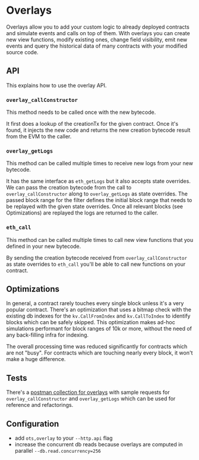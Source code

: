 # Overlays
Overlays allow you to add your custom logic to already deployed contracts and simulate events and calls on top of them.
With overlays you can create new view functions, modify existing ones, change field visibility, emit new events and query the historical data of many contracts with your modified source code.

## API
This explains how to use the overlay API.

### `overlay_callConstructor`
This method needs to be called once with the new bytecode.

It first does a lookup of the creationTx for the given contract.
Once it's found, it injects the new code and returns the new creation bytecode result from the EVM to the caller.

### `overlay_getLogs`
This method can be called multiple times to receive new logs from your new bytecode.

It has the same interface as `eth_getLogs` but it also accepts state overrides.
We can pass the creation bytecode from the call to `overlay_callConstructor` along to `overlay_getLogs` as state overrides.
The passed block range for the filter defines the initial block range that needs to be replayed with the given state overrides.
Once all relevant blocks (see Optimizations) are replayed the logs are returned to the caller.

### `eth_call`
This method can be called multiple times to call new view functions that you defined in your new bytecode.

By sending the creation bytecode received from `overlay_callConstructor` as state overrides to `eth_call` you'll be able to call new functions on your contract.

## Optimizations
In general, a contract rarely touches every single block unless it's a very popular contract. There's an optimization that uses a bitmap check with
the existing db indexes for the `kv.CallFromIndex` and `kv.CallToIndex` to identify blocks which can be safely skipped.
This optimization makes ad-hoc simulations performant for block ranges of 10k or more, without the need of any back-filling infra for indexing.

The overall processing time was reduced significantly for contracts which are not "busy". For contracts which are touching nearly every block, it won't make a huge difference.

## Tests
There's a [postman collection for overlays](../../../cmd/rpcdaemon/postman/Overlay_Testing.json) with sample requests for `overlay_callConstructor` and `overlay_getLogs` which can be used for reference and refactorings.

## Configuration
- add `ots,overlay` to your `--http.api` flag
- increase the concurrent db reads because overlays are computed in parallel `--db.read.concurrency=256`